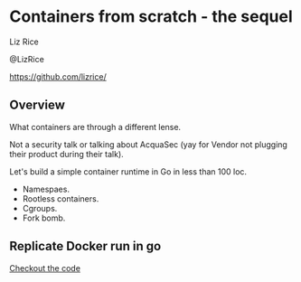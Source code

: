 # Containers from scratch - the sequel

Liz Rice

@LizRice

https://github.com/lizrice/

## Overview

What containers are through a different lense.

Not a security talk or talking about AcquaSec (yay for Vendor not plugging their product during their talk).

Let's build a simple container runtime in Go in less than 100 loc.

- Namespaes.
- Rootless containers.
- Cgroups.
- Fork bomb.

## Replicate Docker run in go

[Checkout the code](https://github.com/lizrice/containers-from-scratch)
